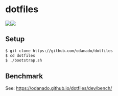 # dotfiles
![](https://github.com/odanado/dotfiles/workflows/macos-ci/badge.svg)![](https://github.com/odanado/dotfiles/workflows/ubuntu-ci/badge.svg)


## Setup
```bash
$ git clone https://github.com/odanado/dotfiles
$ cd dotfiles
$ ./bootstrap.sh
```


## Benchmark
See: https://odanado.github.io/dotfiles/dev/bench/

